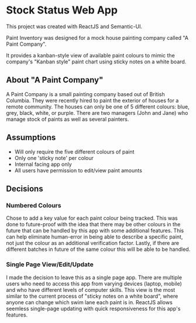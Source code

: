# Stock Status Web App

This project was created with ReactJS and Semantic-UI.

Paint Inventory was designed for a mock house painting company called "A Paint Company".

It provides a kanban-style view of available paint colours to mimic the company's "Kanban style" paint chart using sticky notes on a white board.

## About "A Paint Company"

A Paint Company is a small painting company based out of British Columbia. They were recently hired to paint the exterior of houses for a remote community. The houses can only be one of 5 different colours: blue, grey, black, white, or purple. There are two managers (John and Jane) who manage stock of paints as well as several painters.

## Assumptions

- Will only require the five different colours of paint
- Only one 'sticky note' per colour
- Internal facing app only
- All users have permission to edit/view paint amounts

## Decisions

### Numbered Colours

Chose to add a key value for each paint colour being tracked. This was done to future-proof with the idea that there may be other colours in the future that can be handled by this app with some additional features. This can help eliminate human-error in being able to describe a specific paint, not just the colour as an additional verification factor. Lastly, if there are different batches in future of the same colour this will be able to be handled.

### Single Page View/Edit/Update

I made the decision to leave this as a single page app.
There are multiple users who need to access this app from varying devices (laptop, mobile) and who have different levels of computer skills.
This view is the most similar to the current process of "sticky notes on a white board", where anyone can change which swim lane each paint is in.
ReactJS allows seemless single-page updating with quick responsiveness for this app's features.
